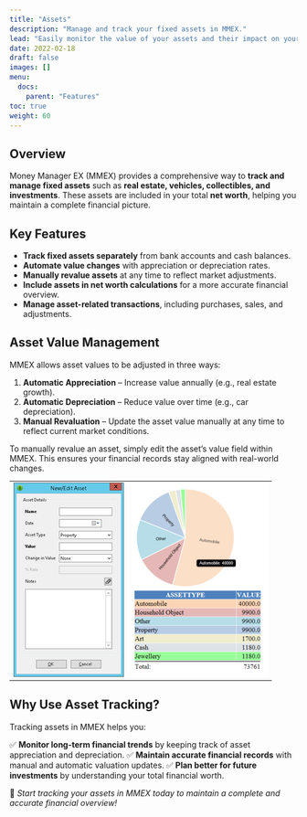 ```yaml
---
title: "Assets"
description: "Manage and track your fixed assets in MMEX."
lead: "Easily monitor the value of your assets and their impact on your financial portfolio."
date: 2022-02-18
draft: false
images: []
menu:
  docs:
    parent: "Features"
toc: true
weight: 60
---
```


## **Overview**

Money Manager EX (MMEX) provides a comprehensive way to **track and manage fixed assets** such as **real estate, vehicles, collectibles, and investments**. These assets are included in your total **net worth**, helping you maintain a complete financial picture.

## **Key Features**

- **Track fixed assets separately** from bank accounts and cash balances.
- **Automate value changes** with appreciation or depreciation rates.
- **Manually revalue assets** at any time to reflect market adjustments.
- **Include assets in net worth calculations** for a more accurate financial overview.
- **Manage asset-related transactions**, including purchases, sales, and adjustments.

## **Asset Value Management**

MMEX allows asset values to be adjusted in three ways:

1. **Automatic Appreciation** – Increase value annually (e.g., real estate growth).
2. **Automatic Depreciation** – Reduce value over time (e.g., car depreciation).
3. **Manual Revaluation** – Update the asset value manually at any time to reflect current market conditions.

To manually revalue an asset, simply edit the asset’s value field within MMEX. This ensures your financial records stay aligned with real-world changes.

|    |    |
| --- | --- |
| ![](assets1.png) | ![](assets2.png) |

## **Why Use Asset Tracking?**

Tracking assets in MMEX helps you:

✅ **Monitor long-term financial trends** by keeping track of asset appreciation and depreciation.
✅ **Maintain accurate financial records** with manual and automatic valuation updates.
✅ **Plan better for future investments** by understanding your total financial worth.

📌 *Start tracking your assets in MMEX today to maintain a complete and accurate financial overview!*
